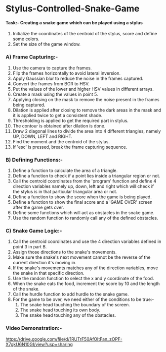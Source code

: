 # Stylus-Controlled-Snake-Game
#### Task:- Creating a snake game which can be played using a stylus

1. Initialize the coordinates of the centroid of the stylus, score and define some colors.
2. Set the size of the game window.

### A) Frame Capturing:-
1. Use the camera to capture the frames.
2. Flip the frames horizontally to avoid lateral inversion.
3. Apply Gaussian blur to reduce the noise in the frames captured.
4. Convert the frames from BGR to HSV.
5. Put the values of the lower and higher HSV values in different arrays.
6. Create a mask using the values in point 5.
7. Applying closing on the mask to remove the noise present in the frames being captured.
8. Dilation is applied after closing to remove the dark areas in the mask and it is applied twice to get a consistent shade.
9. Thresholding is applied to get the required part in stylus.
10. The contour is obtained after dilation is done.
11. Draw 2 diagonal lines to divide the area into 4 different triangles, namely UP, DOWN, LEFT and RIGHT.
12. Find the moment and the centroid of the stylus.
13. If 'esc' is pressed, break the frame capturing sequence. 

### B) Defining Functions:-
1. Define a function to calculate the area of a triangle.
2. Define a function to check if a point lies inside a triangular region or not.
3. Call the centroid coordinates from the 'program' function and define 4 direction variables namely up, down, left and right which will check if the stylus is in that particular    triangular area or not.
4. Define a function to show the score when the game is being played.
5. Define a function to show the final score and a 'GAME OVER' screen after the game gets over.
6. Define some functions which will act as obstacles in the snake game.
7. Use the random function to randomly call any of the defined obstacles.

### C) Snake Game Logic:-
1. Call the centroid coordinates and use the 4 direction variables defined in point 3 in part B.
2. Assign those directions to the snake's movements.
3. Make sure the snake's next movement cannot be the reverse of the current direction it's moving in.
4. If the snake's movements matches any of the direction variables, move the snake in that specific direction.
5. Use the random function to select the x and y coordinate of the food.
6. When the snake eats the food, increment the score by 10 and the length of the snake.
7. Call the hurdle function to add hurdle to the snake game.
8. For the game to be over, we need either of the conditions to be true:-
   1. The snake head touching the boundary of the screen.
   2. The snake head touching its own body.
   3. The snake head touching any of the obstacles.
   
### Video Demonstration:-
https://drive.google.com/file/d/1RUTrF50AfOItFan_zOPF-X7gkU6N10GI/view?usp=sharing
